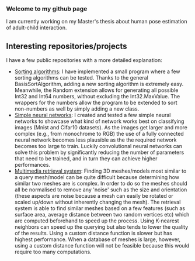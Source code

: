 ### Welcome to my github page
I am currently working on my Master's thesis about human pose estimation of adult-child interaction.

## Interesting repositories/projects
I have a few public repositories with a more detailed explanation:
- [Sorting algorithms](https://github.com/martijndekker98/Sorting-algorithms): I have implemented a small program where a few sorting algorithms can be tested. Thanks to the general BasisSortAlgorithm, adding a new sorting algorithm is extremely easy. Meanwhile, the Random extension allows for generating all possible Int32 and Int64 numbers, without excluding the Int32.MaxValue. The wrappers for the numbers allow the program to be extended to sort non-numbers as well by simply adding a new class.
- [Simple neural networks](https://github.com/martijndekker98/SimpleNeuralNetworks): I created and tested a few simple neural networks to showcase what kind of network works best on classifying images (Mnist and Cifar10 datasets). As the images get larger and more complex (e.g., from monochrome to RGB) the use of a fully connected neural network becomes less plausible as the the required network becomes too large to train. Luckily convolutional neural networks can solve this problem by significantly reducing the number of parameters that need to be trained, and in turn they can achieve higher performances.
- [Multimedia retrieval system](https://github.com/martijndekker98/Multimedia-retrieval-system): Finding 3D meshes/models most similar to a query mesh/model can be quite difficult because determining how similar two meshes are is complex. In order to do so the meshes should all be normalised to remove any 'noise' such as the size and orientation (these aspects are noise because a mesh can easily be rotated or scaled up/down without inherently changing the mesh). The retrieval system is able to find similar meshes based on a few features (such as surface area, average distance between two random vertices etc) which are computed beforehand to speed up the process. Using K-nearest neighbors can speed up the querying but also tends to lower the quality of the results. Using a custom distance function is slower but has highest performance. When a database of meshes is large, however, using a custom distance function will not be feasible because this would require too many computations.
<!--
**martijndekker98/martijndekker98** is a ✨ _special_ ✨ repository because its `README.md` (this file) appears on your GitHub profile.

Here are some ideas to get you started:

- 🔭 I’m currently working on ...
- 🌱 I’m currently learning ...
- 👯 I’m looking to collaborate on ...
- 🤔 I’m looking for help with ...
- 💬 Ask me about ...
- 📫 How to reach me: ...
- 😄 Pronouns: ...
- ⚡ Fun fact: ...
-->
